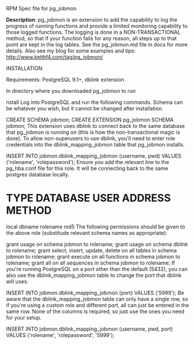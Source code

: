 RPM Spec file for pg_jobmon

**Description**: 
pg_jobmon is an extension to add the capability to log the progress of running functions and provide a limited monitoring capability to those logged functions. 
The logging is done in a NON-TRANSACTIONAL method, so that if your function fails for any reason, all steps up to that point are kept in the log tables. 
See the pg_jobmon.md file in docs for more details. Also see my blog for some examples and tips: http://www.keithf4.com/tag/pg_jobmon/


INSTALLATION

Requirements: PostgreSQL 9.1+, dblink extension

In directory where you downloaded pg_jobmon to run


nstall
Log into PostgreSQL and run the following commands. Schema can be whatever you wish, but it cannot be changed after installation.

CREATE SCHEMA jobmon;
CREATE EXTENSION pg_jobmon SCHEMA jobmon;
This extension uses dblink to connect back to the same database that pg_jobmon is running on (this is how the non-transactional magic is done). To allow non-superusers to use dblink, you'll need to enter role credentials into the dblink_mapping_jobmon table that pg_jobmon installs.

INSERT INTO jobmon.dblink_mapping_jobmon (username, pwd) VALUES ('rolename', 'rolepassword');
Ensure you add the relevant line to the pg_hba.conf file for this role. It will be connecting back to the same postgres database locally.

# TYPE  DATABASE       USER            ADDRESS                 METHOD
local   dbname         rolename                                md5
The following permissions should be given to the above role (substitude relevant schema names as appropriate):

grant usage on schema jobmon to rolename;
grant usage on schema dblink to rolename;
grant select, insert, update, delete on all tables in schema jobmon to rolename;
grant execute on all functions in schema jobmon to rolename;
grant all on all sequences in schema jobmon to rolename;
If you're running PostgreSQL on a port other than the default (5432), you can also use the dblink_mapping_jobmon table to change the port that dblink will uses.

INSERT INTO jobmon.dblink_mapping_jobmon (port) VALUES ('5999');
Be aware that the dblink_mapping_jobmon table can only have a single row, so if you're using a custom role and different port, all can just be entered in the same row. None of the columns is required, so just use the ones you need for your setup.

INSERT INTO jobmon.dblink_mapping_jobmon (username, pwd, port) VALUES ('rolename', 'rolepassword', '5999');
